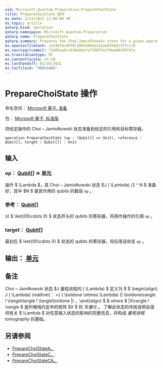 ```yaml
---
uid: Microsoft.Quantum.Preparation.PrepareChoiState
title: PrepareChoiState 操作
ms.date: 1/23/2021 12:00:00 AM
ms.topic: article
qsharp.kind: operation
qsharp.namespace: Microsoft.Quantum.Preparation
qsharp.name: PrepareChoiState
qsharp.summary: Prepares the Choi–Jamiołkowski state for a given operation onto given reference and target registers.
ms.openlocfilehash: cb34078c09f8c28b5b9bbda1bae6936d13ffcc78
ms.sourcegitcommit: 71605ea9cc630e84e7ef29027e1f0ea06299747e
ms.translationtype: MT
ms.contentlocale: zh-CN
ms.lasthandoff: 01/26/2021
ms.locfileid: "98854404"
---
```

# <a name="preparechoistate-operation"></a>PrepareChoiState 操作

命名空间： [Microsoft 量子. 准备](xref:Microsoft.Quantum.Preparation)

包： [Microsoft 量子. 标准版](https://nuget.org/packages/Microsoft.Quantum.Standard)


将给定操作的 Choi – Jamiołkowski 状态准备到给定的引用和目标寄存器。

```qsharp
operation PrepareChoiState (op : (Qubit[] => Unit), reference : Qubit[], target : Qubit[]) : Unit
```


## <a name="input"></a>输入

### <a name="op--qubit--unit"></a>op： [Qubit](xref:microsoft.quantum.lang-ref.qubit)[] => [单元](xref:microsoft.quantum.lang-ref.unit) 

操作 $ \Lambda $，其 Choi – Jamiołkowski 状态 $J ( \Lambda) /2 ^ N $ 准备好，其中 $N $ 是其作用的 qubits 的数目 `op` 。


### <a name="reference--qubit"></a>参考： [Qubit](xref:microsoft.quantum.lang-ref.qubit)[]

以 $ \ket{00\cdots 0} $ 状态开头的 qubits 的寄存器，将用作操作的引用 `op` 。


### <a name="target--qubit"></a>target： [Qubit](xref:microsoft.quantum.lang-ref.qubit)[]

最初在 $ \ket{00\cdots 0} $ 状态的 qubits 的寄存器，将应用该状态 `op` 。



## <a name="output--unit"></a>输出： [单元](xref:microsoft.quantum.lang-ref.unit)



## <a name="remarks"></a>备注

Choi – Jamiłkowski 状态 $J 量程进程的 ( \Lambda) $ 定义为 $ $ \begin{align} J ( \Lambda) \mathrel{： =} ( \boldone \otimes \Lambda)  (| \boldone\rangle \! \rangle\langle \! \langle\boldone |) ，\end{align} $ $ where $ |X\rangle \! \rangle $ 是列堆栈约定中的矩阵 $X $ 的 *矢量化* 。 了解此状态的传统说明会提供有关 $ \Lambda $ 对任意输入状态的影响的完整信息，并构成 *量程进程 tomography* 的基础。

## <a name="see-also"></a>另请参阅

- [PrepareChoiStateA。](xref:Microsoft.Quantum.Preparation.PrepareChoiStateA)
- [PrepareChoiStateC。](xref:Microsoft.Quantum.Preparation.PrepareChoiStateC)
- [PrepareChoiStateCA。](xref:Microsoft.Quantum.Preparation.PrepareChoiStateCA)